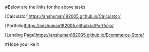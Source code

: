 #Below are the links for the above tasks

[Calculator]https://anshuman182005.github.io/Calculator/

[Portfolio]https://anshuman182005.github.io/Portfolio/

[Landing Page]https://anshuman182005.github.io/Ecommerce-Store/

#Hope you like it
